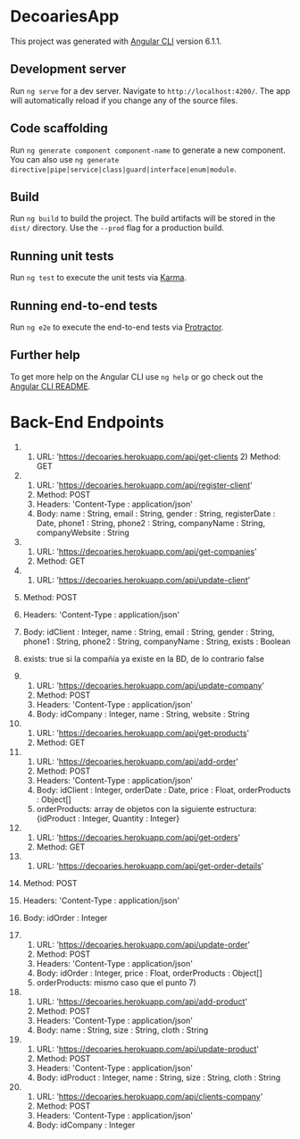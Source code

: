 # DecoariesApp

This project was generated with [Angular CLI](https://github.com/angular/angular-cli) version 6.1.1.

## Development server

Run `ng serve` for a dev server. Navigate to `http://localhost:4200/`. The app will automatically reload if you change any of the source files.

## Code scaffolding

Run `ng generate component component-name` to generate a new component. You can also use `ng generate directive|pipe|service|class|guard|interface|enum|module`.

## Build

Run `ng build` to build the project. The build artifacts will be stored in the `dist/` directory. Use the `--prod` flag for a production build.

## Running unit tests

Run `ng test` to execute the unit tests via [Karma](https://karma-runner.github.io).

## Running end-to-end tests

Run `ng e2e` to execute the end-to-end tests via [Protractor](http://www.protractortest.org/).

## Further help

To get more help on the Angular CLI use `ng help` or go check out the [Angular CLI README](https://github.com/angular/angular-cli/blob/master/README.md).

# Back-End Endpoints
 1)  1) URL: 'https://decoaries.herokuapp.com/api/get-clients 
    2) Method: GET
    
   
2)  1) URL: 'https://decoaries.herokuapp.com/api/register-client'
    2) Method: POST
    3) Headers: 'Content-Type : application/json'
    4) Body: name : String, email : String, gender : String, registerDate : Date, phone1 : String, phone2 : String, companyName : String, companyWebsite : String
    
3) 1) URL: 'https://decoaries.herokuapp.com/api/get-companies'
   2) Method: GET
 4) 1) URL: 'https://decoaries.herokuapp.com/api/update-client'
   2) Method: POST
   3) Headers: 'Content-Type : application/json'
   4) Body: idClient : Integer, name : String, email : String, gender : String, phone1 : String, phone2 : String, companyName : String, exists : Boolean
   5) exists: true si la compañía ya existe en la BD, de lo contrario false
   
5) 1) URL: 'https://decoaries.herokuapp.com/api/update-company'
   2) Method: POST
   3) Headers: 'Content-Type : application/json'
   4) Body: idCompany : Integer, name : String, website : String
   
6) 1) URL: 'https://decoaries.herokuapp.com/api/get-products'
   2) Method: GET
   
7) 1) URL: 'https://decoaries.herokuapp.com/api/add-order'
   2) Method: POST
   3) Headers: 'Content-Type : application/json'
   4) Body: idClient : Integer, orderDate : Date, price : Float, orderProducts : Object[]
   5) orderProducts: array de objetos con la siguiente estructura: {idProduct : Integer, Quantity : Integer}
   
8) 1) URL: 'https://decoaries.herokuapp.com/api/get-orders'
   2) Method: GET
 9) 1) URL: 'https://decoaries.herokuapp.com/api/get-order-details'
   2) Method: POST
   3) Headers: 'Content-Type : application/json'
   4) Body: idOrder : Integer
   
10) 1) URL: 'https://decoaries.herokuapp.com/api/update-order'
    2) Method: POST
    3) Headers: 'Content-Type : application/json'
    4) Body: idOrder : Integer, price : Float, orderProducts : Object[]
    5) orderProducts: mismo caso que el punto 7)
    
 11) 1) URL: 'https://decoaries.herokuapp.com/api/add-product'
     2) Method: POST
     3) Headers: 'Content-Type : application/json'
     4) Body: name : String, size : String, cloth : String
     
 12) 1) URL: 'https://decoaries.herokuapp.com/api/update-product'
     2) Method: POST
     3) Headers: 'Content-Type : application/json'
     4) Body: idProduct : Integer, name : String, size : String, cloth : String
     
 13) 1) URL: 'https://decoaries.herokuapp.com/api/clients-company'
     2) Method: POST
     3) Headers: 'Content-Type : application/json'
     4) Body: idCompany : Integer
